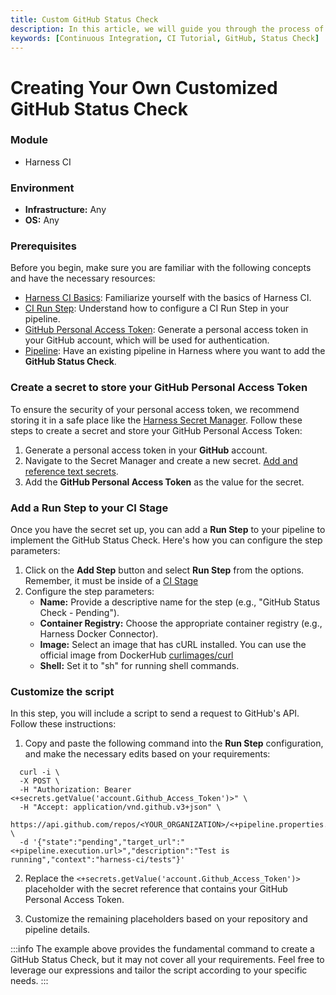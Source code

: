 ```yaml
---
title: Custom GitHub Status Check
description: In this article, we will guide you through the process of creating your own customized GitHub Status Check using our Harness CI module. By following these steps, you'll be able to integrate a GitHub Status Check into your CI pipeline and enhance your development workflow.
keywords: [Continuous Integration, CI Tutorial, GitHub, Status Check]
---
```


# Creating Your Own Customized GitHub Status Check

### Module

- Harness CI

### Environment

- **Infrastructure:** Any
- **OS:** Any

### Prerequisites

Before you begin, make sure you are familiar with the following concepts and have the necessary resources:

* [Harness CI Basics](/docs/continuous-integration/get-started/key-concepts): Familiarize yourself with the basics of Harness CI.
* [CI Run Step](/docs/continuous-integration/use-ci/run-ci-scripts/run-step-settings): Understand how to configure a CI Run Step in your pipeline.
* [GitHub Personal Access Token](https://docs.github.com/en/authentication/keeping-your-account-and-data-secure/managing-your-personal-access-tokens): Generate a personal access token in your GitHub account, which will be used for authentication.
* [Pipeline](/docs/platform/Pipelines/harness-yaml-quickstart): Have an existing pipeline in Harness where you want to add the **GitHub Status Check**.

### Create a secret to store your GitHub Personal Access Token

To ensure the security of your personal access token, we recommend storing it in a safe place like the [Harness Secret Manager](/docs/platform/tecrets/tecrets-management/harness-secret-manager-overview). Follow these steps to create a secret and store your GitHub Personal Access Token:

1. Generate a personal access token in your **GitHub** account.
2. Navigate to the  Secret Manager and create a new secret. [Add and reference text secrets](/docs/platform/secrets/add-use-text-secrets).
3. Add the **GitHub Personal Access Token** as the value for the secret.

### Add a Run Step to your CI Stage

Once you have the secret set up, you can add a **Run Step** to your pipeline to implement the GitHub Status Check. Here's how you can configure the step parameters:

1. Click on the **Add Step** button and select **Run Step** from the options. Remember, it must be inside of a [CI Stage](/docs/continuous-integration/use-ci/set-up-build-infrastructure/ci-stage-settings)
2. Configure the step parameters:
    - **Name:** Provide a descriptive name for the step (e.g., "GitHub Status Check - Pending").
    - **Container Registry:** Choose the appropriate container registry (e.g., Harness Docker Connector).
    - **Image:** Select an image that has cURL installed. You can use the official image from DockerHub [curlimages/curl](https://hub.docker.com/r/curlimages/curl)
    - **Shell:** Set it to "sh" for running shell commands.

### Customize the script

In this step, you will include a script to send a request to GitHub's API. Follow these instructions:

1. Copy and paste the following command into the **Run Step** configuration, and make the necessary edits based on your requirements:

```shell
  curl -i \
  -X POST \
  -H "Authorization: Bearer <+secrets.getValue('account.Github_Access_Token')>" \
  -H "Accept: application/vnd.github.v3+json" \
  https://api.github.com/repos/<YOUR_ORGANIZATION>/<+pipeline.properties.ci.codebase.repoName>/statuses/<+codebase.commitSha> \
  -d '{"state":"pending","target_url":"<+pipeline.execution.url>","description":"Test is running","context":"harness-ci/tests"}'
```

2. Replace the ```<+secrets.getValue('account.Github_Access_Token')>``` placeholder with the secret reference that contains your GitHub Personal Access Token.

3. Customize the remaining placeholders based on your repository and pipeline details.

:::info
The example above provides the fundamental command to create a GitHub Status Check, but it may not cover all your requirements. Feel free to leverage our expressions and tailor the script according to your specific needs.
:::
